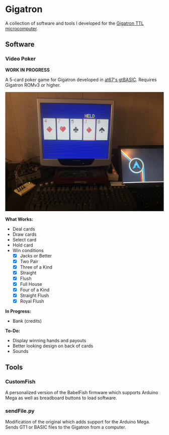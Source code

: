 # Gigatron
A collection of software and tools I developed for the [Gigatron TTL microcomputer](https://gigatron.io).

## Software
### Video Poker
**WORK IN PROGRESS**

A 5-card poker game for Gigatron developed in [at67's gtBASIC](https://forum.gigatron.io/viewtopic.php?f=4&t=232). Requires Gigatron ROMv3 or higher.

![Screenshot](screenshots/videopoker-alpha-01.png?raw=true)

**What Works:**
- Deal cards
- Draw cards
- Select card
- Hold card
- Win conditions
  - [X] Jacks or Better
  - [X] Two Pair
  - [X] Three of a Kind
  - [X] Straight
  - [X] Flush
  - [X] Full House
  - [X] Four of a Kind
  - [X] Straight Flush
  - [X] Royal Flush

**In Progress:**
- Bank (credits)

**To-Do:**
- Display winning hands and payouts
- Better looking design on back of cards
- Sounds

## Tools
### CustomFish
A personalized version of the BabelFish firmware which supports Arduino Mega as well as breadboard buttons to load software.

### sendFile.py
Modification of the original which adds support for the Arduino Mega. Sends GT1 or BASIC files to the Gigatron from a computer.
